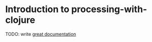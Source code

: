 # Introduction to processing-with-clojure

TODO: write [great documentation](http://jacobian.org/writing/what-to-write/)
